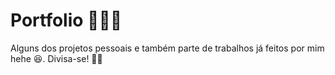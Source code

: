 # Portfolio 👨🏼‍💻
Alguns dos projetos pessoais e também parte de trabalhos já feitos por mim hehe 😆. Divisa-se! 🏂🏼
